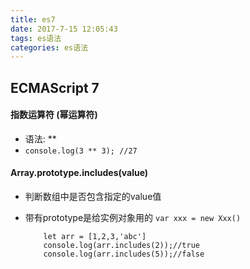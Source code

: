 ```yaml
---
title: es7
date: 2017-7-15 12:05:43
tags: es语法
categories: es语法
---
```


## ECMAScript 7
#### 指数运算符 (幂运算符)  
- 语法: **
- ````console.log(3 ** 3); //27````

#### Array.prototype.includes(value)
- 判断数组中是否包含指定的value值
- 带有prototype是给实例对象用的 ````var xxx = new Xxx()````

		  let arr = [1,2,3,'abc']
		  console.log(arr.includes(2));//true
		  console.log(arr.includes(5));//false